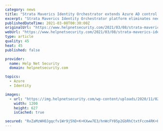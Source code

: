 ```yaml
---
category: news
title: "Strata Maverics Identity Orchestrator extends Azure AD control to on-premise applications"
excerpt: "Strata Maverics Identity Orchestrator platform eliminates need to rewrite apps and can extend Azure AD control to on-premises applications."
publishedDateTime: 2021-03-08T00:30:00Z
originalUrl: "https://www.helpnetsecurity.com/2021/03/08/strata-maverics-identity-orchestrator/"
webUrl: "https://www.helpnetsecurity.com/2021/03/08/strata-maverics-identity-orchestrator/"
type: article
quality: 45
heat: 45
published: false

provider:
  name: Help Net Security
  domain: helpnetsecurity.com

topics:
  - Azure
  - Identity

images:
  - url: "https://img.helpnetsecurity.com/wp-content/uploads/2020/11/02114007/help_net_security.jpg"
    width: 1200
    height: 627
    isCached: true

secured: "RxZaMzWHOJgqcfv1Wr9j5hD+K+KXww7E3/hnWcFY05p2GbRhCtxtFccm4RK+H4l269nwndhqq1sUkFhGLa5nom/JVjV9nJjfw71IGmPlRJwI2pOLhTim6I2Dj4O3gev7SwGjLAKR61D5s6A7zEmScZBaHOqBXHeWkyjmQU/n7YRCI+D7yhBBIatP8iofqkO4vM1D2q9c1dOjHpFbsgHgH61cC6r79dEmD5uwEYU3dajAo5DknBRKEc/Ow9Jb44xIkAfYcdM52kbWiLqh9DuM3ON1psCtPfPWbtccBCEZJgW6KMrclt/GNXQ5gHZ9QHMkzV91nODTPuPR41iauJ/4NJOikj06jIvokeeqHkBBCqQ=;pJ+pU52Ww7BysP15ky6S3w=="
---
```


